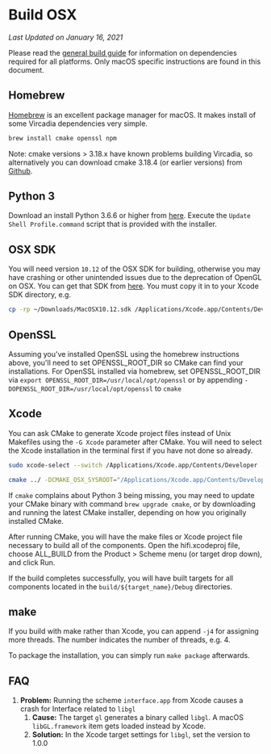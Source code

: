 # Build OSX

*Last Updated on January 16, 2021*

Please read the [general build guide](BUILD.md) for information on dependencies required for all platforms. Only macOS specific instructions are found in this document.

## Homebrew

[Homebrew](https://brew.sh/) is an excellent package manager for macOS. It makes install of some Vircadia dependencies very simple.

```bash
brew install cmake openssl npm
```

Note: cmake versions > 3.18.x have known problems building Vircadia, so alternatively you can download cmake 3.18.4 (or earlier versions) from [Github](https://github.com/Kitware/CMake/releases).

## Python 3

Download an install Python 3.6.6 or higher from [here](https://www.python.org/downloads/).
Execute the `Update Shell Profile.command` script that is provided with the installer.

## OSX SDK

You will need version `10.12` of the OSX SDK for building, otherwise you may have crashing or other unintended issues due to the deprecation of OpenGL on OSX. You can get that SDK from [here](https://github.com/phracker/MacOSX-SDKs). You must copy it in to your Xcode SDK directory, e.g.

```bash
cp -rp ~/Downloads/MacOSX10.12.sdk /Applications/Xcode.app/Contents/Developer/Platforms/MacOSX.platform/Developer/SDKs/
```

## OpenSSL

Assuming you've installed OpenSSL using the homebrew instructions above, you'll need to set OPENSSL_ROOT_DIR so CMake can find your installations.
For OpenSSL installed via homebrew, set OPENSSL_ROOT_DIR via
    `export OPENSSL_ROOT_DIR=/usr/local/opt/openssl`
    or by appending `-DOPENSSL_ROOT_DIR=/usr/local/opt/openssl` to `cmake`

## Xcode

You can ask CMake to generate Xcode project files instead of Unix Makefiles using the `-G Xcode` parameter after CMake. You will need to select the Xcode installation in the terminal first if you have not done so already.

```bash
sudo xcode-select --switch /Applications/Xcode.app/Contents/Developer

cmake ../ -DCMAKE_OSX_SYSROOT="/Applications/Xcode.app/Contents/Developer/Platforms/MacOSX.platform/Developer/SDKs/MacOSX10.12.sdk" -DCMAKE_OSX_DEPLOYMENT_TARGET=10.12 -DOPENSSL_ROOT_DIR=/usr/local/opt/openssl -DOSX_SDK=10.12  ..
```

If `cmake` complains about Python 3 being missing, you may need to update your CMake binary with command `brew upgrade cmake`, or by downloading and running the latest CMake installer, depending on how you originally installed CMake.

After running CMake, you will have the make files or Xcode project file necessary to build all of the components. Open the hifi.xcodeproj file, choose ALL_BUILD from the Product > Scheme menu (or target drop down), and click Run.

If the build completes successfully, you will have built targets for all components located in the `build/${target_name}/Debug` directories.

## make

If you build with make rather than Xcode, you can append `-j4` for assigning more threads. The number indicates the number of threads, e.g. 4.

To package the installation, you can simply run `make package` afterwards.

## FAQ

1. **Problem:** Running the scheme `interface.app` from Xcode causes a crash for Interface related to `libgl`
    1. **Cause:** The target `gl` generates a binary called `libgl`. A macOS `libGL.framework` item gets loaded instead by Xcode.
    1. **Solution:** In the Xcode target settings for `libgl`, set the version to 1.0.0

